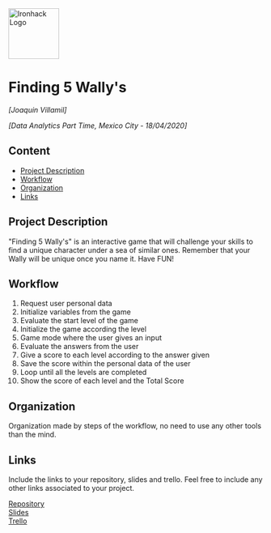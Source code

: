<img src="https://bit.ly/2VnXWr2" alt="Ironhack Logo" width="100"/>

# Finding 5 Wally's
*[Joaquin Villamil]*

*[Data Analytics Part Time, Mexico City - 18/04/2020]*

## Content
- [Project Description](#project-description)
- [Workflow](#workflow)
- [Organization](#organization)
- [Links](#links)

<a name="project-description"></a>

## Project Description
"Finding 5 Wally's" is an interactive game that will challenge your skills to find a unique character under a sea of similar ones. Remember that your Wally will be unique once you name it. Have FUN!

<a name="workflow"></a>

## Workflow
1) Request user personal data
2) Initialize variables from the game
3) Evaluate the start level of the game
4) Initialize the game according the level
5) Game mode where the user gives an input
6) Evaluate the answers from the user
7) Give a score to each level according to the answer given
8) Save the score within the personal data of the user
9) Loop until all the levels are completed
10) Show the score of each level and the Total Score

<a name="organization"></a>

## Organization
Organization made by steps of the workflow, no need to use any other tools than the mind.

<a name="links"></a>

## Links
Include the links to your repository, slides and trello. Feel free to include any other links associated to your project. 

[Repository](https://github.com/Joaquin-Villamil/project-build-your-own-game#project-description)  
[Slides](https://slides.com/)  
[Trello](https://trello.com/en)  